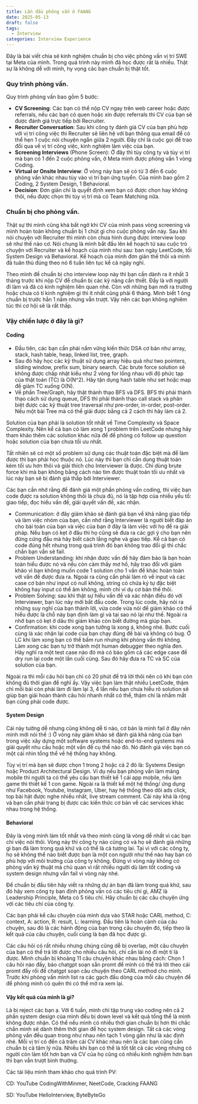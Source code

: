 ```yaml
---
title: Lần đầu phỏng vấn ở FAANG
date: 2025-05-13
draft: false
tags:
  - Interview
categories: Interview Experience
---
```

Đây là bài viết chia sẻ kinh nghiệm chuẩn bị cho việc phỏng vấn vị trí SWE tại Meta của mình. Trong quá trình này mình đã học được rất là nhiều. Thật sự là không dễ với mình, hy vọng các bạn chuẩn bị thật tốt.
### Quy trình phỏng vấn.

Quy trình phỏng vấn bao gồm 5 bước:
- **CV Screening**: Các bạn có thể nộp CV ngay trên web career hoặc được referrals, nếu các bạn có quen hoặc xin được referrals thì CV của bạn sẽ được đánh giá trực tiếp bởi Recruiter.
- **Recruiter Conversation**: Sau khi công ty đánh giá CV của bạn phù hợp với vị trí công việc thì Recruiter sẽ liên hệ với bạn thông qua email để có thể hẹn 1 cuộc nói chuyện ngắn giữa 2 người. Đây chỉ là cuộc gọi để trao đổi qua về vị trí công việc, kinh nghiệm làm việc của bạn.
- **Screening Interviews** (Phone Screen): Ở đây thì tùy công ty và tùy vị trí mà bạn có 1 đến 2 cuộc phỏng vấn, ở Meta mình được phỏng vấn 1 vòng Coding.
- **Virtual or Onsite Interview**: Ở vòng này bạn sẽ có từ 3 đến 6 cuộc phỏng vấn khác nhau tùy vào vị trí bạn ứng tuyển. Của mình bao gồm 2 Coding, 2 System Design, 1 Behavioral.
- **Decision**: Đơn giản chỉ là quyết định xem bạn có được chọn hay không thôi, nếu được chọn thì tùy vị trí mà có Team Matching nữa.

### Chuẩn bị cho phỏng vấn.

Thật sự thì mình cũng khá bất ngờ khi CV của mình pass vòng screening và mình hoàn toàn không chuẩn bị 1 chút gì cho cuộc phỏng vấn này. Sau khi nói chuyện với Recruiter thì mình còn chưa hình dung được interview loop sẽ như thế nào cơ. Nói chung là mình bắt đầu lên kế hoạch từ sau cuộc trò chuyện với Recruiter và kế hoạch của mình như sau: ban ngày LeetCode, tối System Design và Behavioral. Kế hoạch của mình đơn giản thế thôi và mình đã tuân thủ đúng theo nó 6 tuần liên tục kể cả ngày nghỉ. 

Theo mình để chuẩn bị cho interview loop này thì bạn cần dành ra ít nhất 3 tháng trước khi nộp CV để chuẩn bị các kỹ năng cần thiết. Đấy là với người đi làm và đã có kinh nghiệm liên quan nhé. Còn với những bạn mới ra trường hoặc chưa có tí kinh nghiệm gì thì ít nhất cũng phải 6 tháng. Mình biết 1 ông chuẩn bị trước hẳn 1 năm nhưng vẫn trượt. Vậy nên các bạn không nghiêm túc thì cơ hội sẽ là rất thấp.

### Vậy chiến lược ở đây là gì? 
#### Coding
- Đầu tiên, các bạn cần phải nắm vững kiến thức DSA cơ bản như array, stack, hash table, heap, linked list, tree, graph. 
- Sau đó hãy học các kỹ thuật sử dụng array hiệu quả như two pointers, sliding window, prefix sum, binary search. Các brute force solution sẽ không được chấp nhật kiểu như 2 vòng for lồng nhau với độ phức tạp của thật toán (TC) là O(N^2). Hãy tận dụng hash table như set hoặc map để giảm TC xuống O(N). 
- Về phần Tree/Graph, hãy thật thành thạo BFS và DFS. BFS thì phải thành thạo cách sử dụng queue, DFS thì phải thành thạo call stack và phân biệt được các kỹ thuật tree traversal như pre-order, in-order, post-order. Nếu một bài Tree mà có thể giải được bằng cả 2 cách thì hãy làm cả 2.

Solution của bạn phải là solution tốt nhất về Time Complexity và Space Complexity. Nên kể cả bạn có làm xong 1 problem trên LeetCode nhưng hãy tham khảo thêm các solution khác nữa để đề phòng có follow up question hoặc solution của bạn chưa tối ưu nhất.

Tất nhiên sẽ có một số problem sử dụng các thuật toán đặc biệt mà để làm được thì bạn phải học thuộc nó. Lúc này thì bạn chỉ cần dụng thuật toán kém tối ưu hơn thôi và giải thích cho Interviewer là được. Chỉ dùng brute force khi mà bạn không bằng cách nào tìm được thuật toán tối ưu nhất và lúc này bạn sẽ bị đánh giá thấp bới Interviewer.

Các bạn cần nhớ rằng để đánh giá một phần phỏng vấn coding, thì việc bạn code được ra solution không thôi là chưa đủ, nó là tập hợp của nhiều yếu tố: giao tiếp, đọc hiểu vấn đề, giải quyết vấn đề, xác nhận.
- Communication: ở đây giám khảo sẽ đánh giá bạn về khả năng giao tiếp và làm việc nhóm của bạn, cần nhớ rằng Interviewer là người biết đáp án cho bài toán của bạn và việc của bạn ở đây là làm việc với họ để ra giải pháp. Nếu bạn có kẹt ở đâu thì họ cũng sẽ đưa ra các gợi ý cho bạn nên đừng cứng đầu mà hãy biết cách lắng nghe và giao tiếp. Kể cả bạn có code đúng hết nhưng trong quá trình đó bạn không trao đổi gì thì chắc chắn bạn vẫn sẽ fail.
- Problem Understanding: khi nhận được vấn đề hãy đảm bảo là bạn hoàn toàn hiểu được nó và nếu còn cảm thấy mơ hồ, hãy trao đổi với giám khảo vì bạn không muốn code 1 solution cho 1 vấn đề khác hoàn toàn với vấn đề được đưa ra. Ngoài ra cũng cần phải làm rõ về input và các case cơ bản như input có null không, string có chứa ký tự đặc biệt không hay input có thể âm không, mình chỉ ví dụ cơ bản thế thôi.
- Problem Solving: sau khi thật sự hiểu vấn đề và xác nhận điều đó với Interviewer, bạn lúc này mới bắt đầu code. Trong lúc code, hãy nói ra những suy nghĩ của bạn thành lời, vừa code vừa nói để giám khảo có thể hiểu được là chỗ này bạn định làm gì và tại sao nó lại như thế. Ngoài ra nhỡ bạn có kẹt ở dâu thì giám khảo còn biết đường mà giúp bạn.
- Confirmation: khi code xong bạn tưởng là xong á, không nhé. Bước cuối cùng là xác nhận lại code của bạn chạy đúng đề bài và không có bug. Ở LC khi làm xong bạn có thể bấm run nhưng khi phỏng vấn thì không. Làm xong các bạn tự trở thành một human debugger theo nghĩa đen. Hãy nghĩ ra một test case nào đó mà có bảo gồm cả các edge case để dry run lại code một lần cuối cùng. Sau đó hãy đưa ra TC và SC của solution của bạn.

Ngoài ra thì mỗi câu hỏi bạn chỉ có 20 phút để trả lời thôi nên có khi bạn còn không đủ thời gian để nghĩ ấy. Vậy việc bạn làm thật nhiều LeetCode, thậm chỉ mỗi bài còn phải làm đi làm lại 3, 4 lần nếu bạn chưa hiểu rõ solution sẽ giúp bạn giải hoàn thành câu hỏi nhanh nhất có thể, thậm chí là nhắm mắt bạn cũng phải code được. 

#### System Design
Cái này tưởng dễ nhưng cũng không dễ tí nào, cơ bản là mình fail ở đây nên mình mới nói thế :) Ở vòng này giám khảo sẽ đánh giá khả năng của bạn trong việc xây dựng một software systems hoặc end-to-end systems mà giải quyết nhu cầu hoặc một vấn đề cụ thể nào đó. Nó đánh giá việc bạn có một cái nhìn tổng thể về hệ thống hay không.

Tùy vị trí mà bạn sẽ được chọn 1 trong 2 hoặc cả 2 đó là: Systems Design hoặc Product Architectural Design. Ví dụ nếu bạn phỏng vấn làm mảng mobile thì người ta có thể yêu cầu bạn thiết kế 1 cái app mobile, nếu làm game thì thiết kế 1 con game. Ngoài ra là thiết kế một hệ thống/ ứng dụng như Facebook, Youtube, Instagram, Uber, hay hệ thống theo dõi ads click, top bài hát được nghe nhiều nhất, live stream comment. Cái này khá là rộng và bạn cần phải trang bị được các kiến thức cơ bản về các services khác nhau trong hệ thống.

#### Behavioral
Đây là vòng mình làm tốt nhất và theo mình cũng là vòng dễ nhất vì các bạn chỉ việc nói thôi. Vòng này thì công ty nào cũng có và họ sẽ đánh giá những gì bạn đã làm trong quá khứ và có thể là cả tương lai. Tại vì với các công ty, họ sẽ không thể nào biết được bạn là một con người như thế nào hay bạn có phù hợp với môi trường của công ty không. Đừng vì vòng này không có phỏng vấn kỹ thuật mà chủ quan vì rất nhiều người dù làm tốt coding và system design nhưng vẫn fail vì vòng này nhé.

Để chuẩn bị đầu tiên hãy viết ra những dự án bạn đã làm trong quá khứ, sau đó hãy xem công ty bạn định phỏng vấn có các tiêu chí gì, AMZ là Leadership Principle, Meta có 5 tiêu chí. Hãy chuẩn bị các câu chuyện ứng với các tiêu chí của công ty.

Các bạn phải kể câu chuyện của mình dựa vào STAR hoặc CARL method, C: context, A: action, R: result, L: learning. Đầu tiên là hoàn cảnh của câu chuyện, sau đó là các hành động của bạn trong câu chuyện đó, tiếp theo là kết quả của câu chuyện, cuối cùng là bạn đã học được gì.

Các câu hỏi có rất nhiều nhưng chúng cũng dễ bị overlap, một câu chuyện của bạn có thể trả lời được cho nhiều câu hỏi, chỉ cần lái nó đi một tí là được. Mình chuẩn bị khoảng 11 câu chuyện khác nhau bằng cách: Chọn 1 câu hỏi nào đấy, bảo chatgpt soạn sẵn promt để mình có thể trả lời theo cái promt đấy rồi để chatgpt soạn câu chuyện theo CARL method cho mình. Trước khi phỏng vấn mình list ra các gạch đầu dòng của mỗi câu chuyện để đề phòng mình có quên thì có thể mở ra xem lại.

#### Vậy kết quả của mình là gì? 
Là bị reject các bạn ạ. Với 6 tuần, mình chỉ tập trung vào coding nên cả 2 phần system design của mình đều bị down level và kết quả tổng thể là mình không được nhận. Có thể nếu mình có nhiều thời gian chuẩn bị hơn thì chắc chắn mình sẽ dành thêm thời gian để học system design. Tất cả các vòng phỏng vấn đều quan trong như nhau nên tạch 1 vòng gần như là xác định nhé. Mỗi vị trí có đến cả trăm cái CV khác nhau nên là các bạn cũng cần chuẩn bị cả tâm lý nữa. Nhiều khi bạn có thể là tốt tất cả các vòng nhưng có người còn làm tốt hơn bạn và CV của họ cũng có nhiều kinh nghiệm hơn bạn thì bạn vẫn trượt bình thường.

Các tài liệu mình tham khảo cho quá trình PV:

CD: YouTube CodingWithMinmer, NeetCode, Cracking FAANG

SD: YouTube HelloInterview, ByteByteGo
